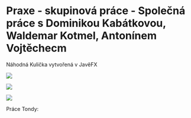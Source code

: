 # Praxe - skupinová práce - Společná práce s Dominikou Kabátkovou, Waldemar Kotmel, Antonínem Vojtěchecm
 Náhodná Kulička vytvořená v JavěFX
 
 ![](3.jpg) 
 
 
 ![](1.jpg)
 
 
 ![](2.jpg)
 









Práce Tondy: 
